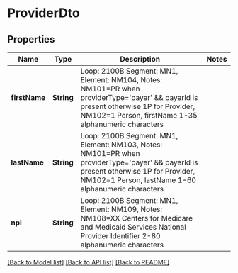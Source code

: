 # ProviderDto

## Properties
Name | Type | Description | Notes
------------ | ------------- | ------------- | -------------
**firstName** | **String** | Loop: 2100B Segment: MN1, Element: NM104, Notes: NM101&#x3D;PR when providerType&#x3D;&#39;payer&#39; &amp;&amp; payerId is present otherwise 1P for Provider, NM102&#x3D;1 Person, firstName 1-35 alphanumeric characters  | 
**lastName** | **String** | Loop: 2100B Segment: MN1, Element: NM103, Notes: NM101&#x3D;PR when providerType&#x3D;&#39;payer&#39; &amp;&amp; payerId is present otherwise 1P for Provider, NM102&#x3D;1 Person, lastName 1-60 alphanumeric characters  | 
**npi** | **String** | Loop: 2100B Segment: MN1, Element: NM109, Notes: NM108&#x3D;XX Centers for Medicare and Medicaid Services National Provider Identifier 2-80 alphanumeric characters  | 

[[Back to Model list]](../README.md#documentation-for-models) [[Back to API list]](../README.md#documentation-for-api-endpoints) [[Back to README]](../README.md)


